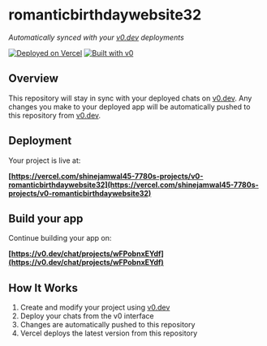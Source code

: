 # romanticbirthdaywebsite32

*Automatically synced with your [v0.dev](https://v0.dev) deployments*

[![Deployed on Vercel](https://img.shields.io/badge/Deployed%20on-Vercel-black?style=for-the-badge&logo=vercel)](https://vercel.com/shinejamwal45-7780s-projects/v0-romanticbirthdaywebsite32)
[![Built with v0](https://img.shields.io/badge/Built%20with-v0.dev-black?style=for-the-badge)](https://v0.dev/chat/projects/wFPobnxEYdf)

## Overview

This repository will stay in sync with your deployed chats on [v0.dev](https://v0.dev).
Any changes you make to your deployed app will be automatically pushed to this repository from [v0.dev](https://v0.dev).

## Deployment

Your project is live at:

**[https://vercel.com/shinejamwal45-7780s-projects/v0-romanticbirthdaywebsite32](https://vercel.com/shinejamwal45-7780s-projects/v0-romanticbirthdaywebsite32)**

## Build your app

Continue building your app on:

**[https://v0.dev/chat/projects/wFPobnxEYdf](https://v0.dev/chat/projects/wFPobnxEYdf)**

## How It Works

1. Create and modify your project using [v0.dev](https://v0.dev)
2. Deploy your chats from the v0 interface
3. Changes are automatically pushed to this repository
4. Vercel deploys the latest version from this repository